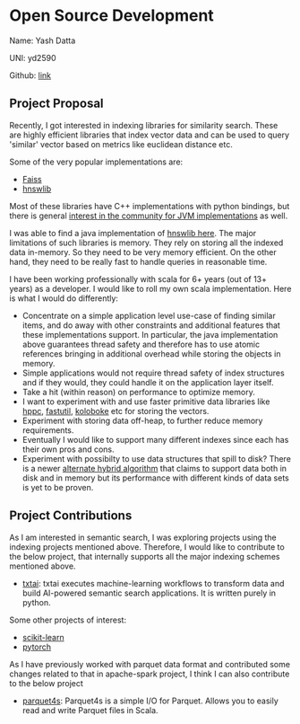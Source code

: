 # Open Source Development

Name: Yash Datta

UNI: yd2590

Github: [link](https://github.com/saucam)

## Project Proposal

Recently, I got interested in indexing libraries for similarity search. These are highly efficient libraries that index vector data and can be used to query 'similar' vector based on metrics like euclidean distance etc.

Some of the very popular implementations are:

- [Faiss](https://github.com/facebookresearch/faiss)
- [hnswlib](https://github.com/nmslib/hnswlib)

Most of these libraries have C++ implementations with python bindings, but there is general [interest in the community for JVM implementations](https://github.com/facebookresearch/faiss/issues/105) as well.

I was able to find a java implementation of [hnswlib here](https://github.com/jelmerk/hnswlib).
The major limitations of such libraries is memory. They rely on storing all the indexed data in-memory. So they need to be very memory efficient. On the other hand, they need to be really fast to handle queries in reasonable time.

I have been working professionally with scala for 6+ years (out of 13+ years) as a developer.
I would like to roll my own scala implementation. Here is what I would do differently:

- Concentrate on a simple application level use-case of finding similar items, and do away with other constraints and additional features that these implementations support. In particular, the java implementation above guarantees thread safety and therefore has to use atomic references bringing in additional overhead while storing the objects in memory.
- Simple applications would not require thread safety of index structures and if they would, they could handle it on the application layer itself.
- Take a hit (within reason) on performance to optimize memory.
- I want to experiment with and use faster primitive data libraries like [hppc](https://labs.carrotsearch.com/hppc.html), [fastutil](https://fastutil.di.unimi.it/), [koloboke](https://github.com/leventov/Koloboke) etc for storing the vectors.
- Experiment with storing data off-heap, to further reduce memory requirements.
- Eventually I would like to support many different indexes since each has their own pros and cons.
- Experiment with possibilty to use data structures that spill to disk? There is a newer [alternate hybrid algorithm](https://openreview.net/forum?id=-1rrzmJCp4) that claims to support data both in disk and in memory but its performance with different kinds of data sets is yet to be proven.

## Project Contributions

As I am interested in semantic search, I was exploring projects using the indexing projects mentioned above. Therefore, I would like to contribute to the below project, that internally supports all the major indexing schemes mentioned above.

- [txtai](https://github.com/neuml/txtai): txtai executes machine-learning workflows to transform data and build AI-powered semantic search applications. It is written purely in python.

Some other projects of interest:

- [scikit-learn](https://github.com/scikit-learn/scikit-learn)
- [pytorch](https://github.com/pytorch/pytorch)

As I have previously worked with parquet data format and contributed some changes related  to that in apache-spark project, I think I can also contribute to the below project

- [parquet4s](https://github.com/mjakubowski84/parquet4s): Parquet4s is a simple I/O for Parquet. Allows you to easily read and write Parquet files in Scala.
